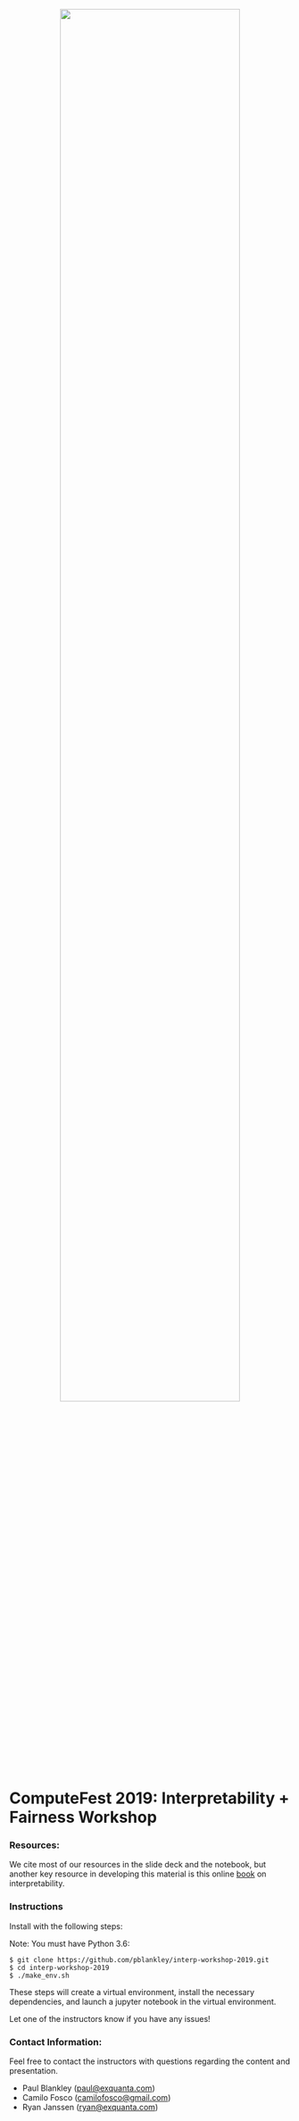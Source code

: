 <p align="center"><img width="80%" src="data/iacs-logo.jpg" /></p>

<br>

# ComputeFest 2019: Interpretability + Fairness Workshop

### Resources:

We cite most of our resources in the slide deck and the notebook, but another key resource in developing this material is this online [book](https://christophm.github.io/interpretable-ml-book/) on interpretability.

### Instructions 

Install with the following steps:

Note: You must have Python 3.6:

```
$ git clone https://github.com/pblankley/interp-workshop-2019.git
$ cd interp-workshop-2019
$ ./make_env.sh
```

These steps will create a virtual environment, install the necessary dependencies, and launch a jupyter notebook in the virtual environment.

Let one of the instructors know if you have any issues! 

### Contact Information:

Feel free to contact the instructors with questions regarding the content and presentation.

- Paul Blankley (paul@exquanta.com)
- Camilo Fosco (camilofosco@gmail.com)
- Ryan Janssen (ryan@exquanta.com)
